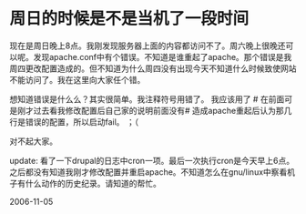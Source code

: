 # 周日的时候是不是当机了一段时间

现在是周日晚上8点。我刚发现服务器上面的内容都访问不了。周六晚上很晚还可以呢。发现apache.conf中有个错误。不知道是谁重起了apache。那个错误是我周四更改配置造成的。但不知道为什么周四没有出现今天不知道什么时候致使网站不能访问了。我在这里向大家任个错。
<!--break-->

想知道错误是什么么？其实很简单。我注释符号用错了。
我应该用了 # 在前面可是刚才过去看我修改配置后自己家的说明前面没有# 造成apache重起后认为那几行是错误的配置，所以启动fail。 ；（

对不起大家。

update: 看了一下drupal的日志中cron一项。最后一次执行cron是今天早上6点。之后都没有知道我刚才修改配置并重启apache。不知道怎么在gnu/linux中察看机子有什么动作的历史纪录。请知道的帮忙。


2006-11-05